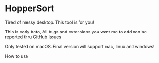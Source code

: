 # HopperSort
Tired of messy desktop. This tool is for you!

This is early beta, All bugs and extensions you want me to add can be reported thru GitHub Issues

Only tested on macOS. Final version will support mac, linux and windows!


How to use

